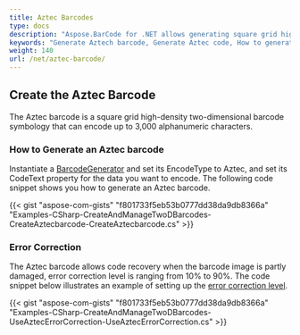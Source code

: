 ```yaml
---
title: Aztec Barcodes
type: docs
description: "Aspose.BarCode for .NET allows generating square grid high-density two-dimensional Aztec Barcode."
keywords: "Generate Aztech barcode, Generate Aztec code, How to generate Aztech barcode, Aspose.BarCode for .NET, C#"
weight: 140
url: /net/aztec-barcode/
---
```


## **Create the Aztec Barcode**
The Aztec barcode is a square grid high-density two-dimensional barcode symbology that can encode up to 3,000 alphanumeric characters.

### **How to Generate an Aztec barcode**
Instantiate a [BarcodeGenerator](https://apireference.aspose.com/barcode/net/aspose.barcode.generation/barcodegenerator) and set its EncodeType to Aztec, and set its CodeText property for the data you want to encode. The following code snippet shows you how to generate an Aztec barcode.

{{< gist "aspose-com-gists" "f801733f5eb53b0777dd38da9db8366a" "Examples-CSharp-CreateAndManageTwoDBarcodes-CreateAztecbarcode-CreateAztecbarcode.cs" >}}

### **Error Correction**
The Aztec barcode allows code recovery when the barcode image is partly damaged, error correction level is ranging from 10% to 90%. The code snippet below illustrates an example of setting up the [error correction level](https://apireference.aspose.com/barcode/net/aspose.barcode.generation/aztecparameters/properties/aztecerrorlevel).

{{< gist "aspose-com-gists" "f801733f5eb53b0777dd38da9db8366a" "Examples-CSharp-CreateAndManageTwoDBarcodes-UseAztecErrorCorrection-UseAztecErrorCorrection.cs" >}}
